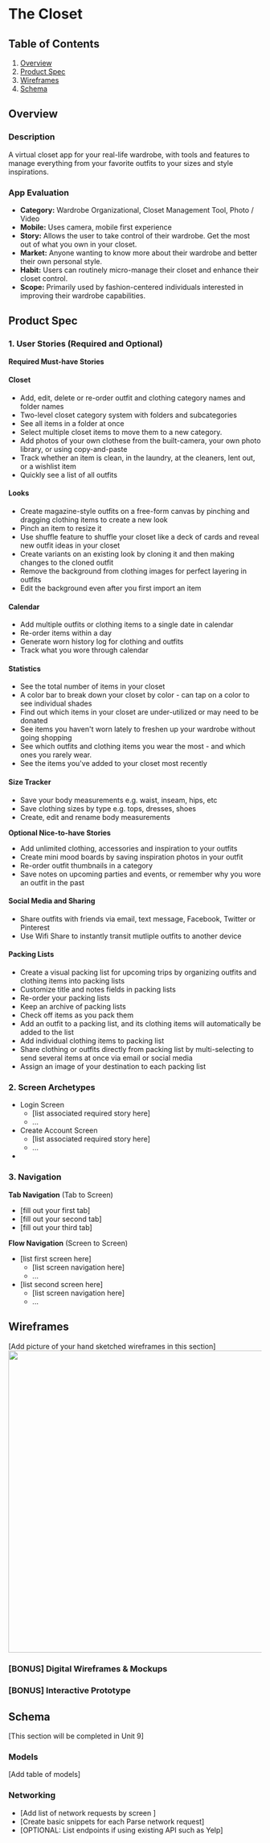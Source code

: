 The Closet
===

## Table of Contents
1. [Overview](#Overview)
1. [Product Spec](#Product-Spec)
1. [Wireframes](#Wireframes)
2. [Schema](#Schema)

## Overview
### Description
A virtual closet app for your real-life wardrobe, with tools and features to manage everything from your favorite outfits to your sizes and style inspirations.

### App Evaluation

- **Category:** Wardrobe Organizational, Closet Management Tool, Photo / Video
- **Mobile:** Uses camera, mobile first experience
- **Story:** Allows the user to take control of their wardrobe. Get the most out of what you own in your closet.
- **Market:** Anyone wanting to know more about their wardrobe and better their own personal style.
- **Habit:** Users can routinely micro-manage their closet and enhance their closet control.
- **Scope:** Primarily used by fashion-centered individuals interested in improving their wardrobe capabilities.

## Product Spec

### 1. User Stories (Required and Optional)

**Required Must-have Stories**

#### Closet
* Add, edit, delete or re-order outfit and clothing category names and folder names
* Two-level closet category system with folders and subcategories
* See all items in a folder at once
* Select multiple closet items to move them to a new category.
* Add photos of your own clothese from the built-camera, your own photo library, or using copy-and-paste
* Track whether an item is clean, in the laundry, at the cleaners, lent out, or a wishlist item
* Quickly see a list of all outfits
#### Looks
* Create magazine-style outfits on a free-form canvas by pinching and dragging clothing items to create a new look
* Pinch an item to resize it
* Use shuffle feature to shuffle your closet like a deck of cards and reveal new outfit ideas in your closet
* Create variants on an existing look by cloning it and then making changes to the cloned outfit
* Remove the background from clothing images for perfect layering in outfits
* Edit the background even after you first import an item
#### Calendar
* Add multiple outfits or clothing items to a single date in calendar
* Re-order items within a day
* Generate worn history log for clothing and outfits
* Track what you wore through calendar
#### Statistics
* See the total number of items in your closet
* A color bar to break down your closet by color - can tap on a color to see individual shades
* Find out which items in your closet are under-utilized or may need to be donated
* See items you haven't worn lately to freshen up your wardrobe without going shopping
* See which outfits and clothing items you wear the most - and which ones you rarely wear.
* See the items you've added to your closet most recently
#### Size Tracker
* Save your body measurements e.g. waist, inseam, hips, etc
* Save clothing sizes by type e.g. tops, dresses, shoes
* Create, edit and rename body measurements


**Optional Nice-to-have Stories**
* Add unlimited clothing, accessories and inspiration to your outfits
* Create mini mood boards by saving inspiration photos in your outfit
* Re-order outfit thumbnails in a category
* Save notes on upcoming parties and events, or remember why you wore an outfit in the past
#### Social Media and Sharing
* Share outfits with friends via email, text message, Facebook, Twitter or Pinterest
* Use Wifi Share to instantly transit mutliple outfits to another device
#### Packing Lists
* Create a visual packing list for upcoming trips by organizing outfits and clothing items into packing lists
* Customize title and notes fields in packing lists
* Re-order your packing lists
* Keep an archive of packing lists
* Check off items as you pack them
* Add an outfit to a packing list, and its clothing items will automatically be added to the list
* Add individual clothing items to packing list
* Share clothing or outfits directly from packing list by multi-selecting to send several items at once via email or social media
* Assign an image of your destination to each packing list

### 2. Screen Archetypes

* Login Screen
   * [list associated required story here]
   * ...
* Create Account Screen
   * [list associated required story here]
   * ...
* 

### 3. Navigation

**Tab Navigation** (Tab to Screen)

* [fill out your first tab]
* [fill out your second tab]
* [fill out your third tab]

**Flow Navigation** (Screen to Screen)

* [list first screen here]
   * [list screen navigation here]
   * ...
* [list second screen here]
   * [list screen navigation here]
   * ...

## Wireframes
[Add picture of your hand sketched wireframes in this section]
<img src="YOUR_WIREFRAME_IMAGE_URL" width=600>

### [BONUS] Digital Wireframes & Mockups

### [BONUS] Interactive Prototype

## Schema 
[This section will be completed in Unit 9]
### Models
[Add table of models]
### Networking
- [Add list of network requests by screen ]
- [Create basic snippets for each Parse network request]
- [OPTIONAL: List endpoints if using existing API such as Yelp]